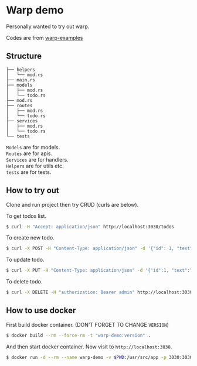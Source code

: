 # Warp demo

Personally wanted to try out warp.

Codes are from [warp-examples](https://github.com/seanmonstar/warp/tree/master/examples)

## Structure

```
├── helpers
│   └── mod.rs
├── main.rs
├── models
│   ├── mod.rs
│   └── todo.rs
├── mod.rs
├── routes
│   ├── mod.rs
│   └── todo.rs
├── services
│   ├── mod.rs
│   └── todo.rs
└── tests
```

`Models` are for models.  
`Routes` are for apis.  
`Services` are for handlers.  
`Helpers` are for utils etc.  
`tests` are for tests.

## How to try out

Clone and run project then try CRUD (curls are below).

To get todos list.

```sh
$ curl -H "Accept: application/json" http://localhost:3030/todos
```

To create new todo.

```sh
$ curl -X POST -H "Content-Type: application/json" -d '{"id": 1, "text": "lorem ipsum", "completed": false}' http://localhost:3030/todos
```

To update todo.

```sh
$ curl -X PUT -H "Content-Type: application/json" -d '{"id":1, "text":"lorem ipsum", "completed": true}' http://localhost:3030/todos/1
```

To delete todo.

```sh
$ curl -X DELETE -H "authorization: Bearer admin" http://localhost:3030/todos/1
```

## How to use docker

First build docker container. (DON'T FORGET TO CHANGE `VERSION`)

```sh
$ docker build --rm --force-rm -t "warp-demo:version" .
```

And then start docker container. Now visit to `http://localhost:3030`.

```sh
$ docker run -d --rm --name warp-demo -v $PWD:/usr/src/app -p 3030:3030 warp-demo:version
```
